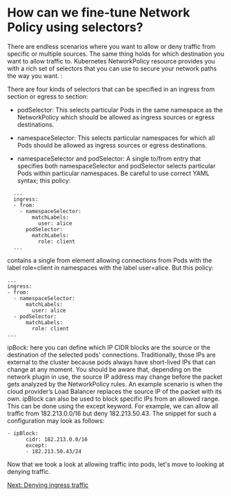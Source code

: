 # How can we fine-tune Network Policy using selectors?

There are endless scenarios where you want to allow or deny traffic from specific or multiple sources. The same thing holds for which destination you want to allow traffic to. Kubernetes NetworkPolicy resource provides you with a rich set of selectors that you can use to secure your network paths the way you want. :

There are four kinds of selectors that can be specified in an ingress from section or egress to section:

- podSelector: This selects particular Pods in the same namespace as the NetworkPolicy which should be allowed as ingress sources or egress destinations.

- namespaceSelector: This selects particular namespaces for which all Pods should be allowed as ingress sources or egress destinations.

- namespaceSelector and podSelector: A single to/from entry that specifies both namespaceSelector and podSelector selects particular Pods within particular namespaces. Be careful to use correct YAML syntax; this policy:

```
  ...
  ingress:
  - from:
    - namespaceSelector:
        matchLabels:
          user: alice
      podSelector:
        matchLabels:
          role: client
  ...
  ```

  contains a single from element allowing connections from Pods with the label role=client in namespaces with the label user=alice. But this policy:
  ```
  ...
  ingress:
  - from:
    - namespaceSelector:
        matchLabels:
          user: alice
    - podSelector:
        matchLabels:
          role: client
  ...
  ```

  ipBock: here you can define which IP CIDR blocks are the source or the destination of the selected pods' connections. Traditionally, those IPs are external to the cluster because pods always have short-lived IPs that can change at any moment.
You should be aware that, depending on the network plugin in use, the source IP address may change before the packet gets analyzed by the NetworkPolicy rules. An example scenario is when the cloud provider’s Load Balancer replaces the source IP of the packet with its own.
ipBlock can also be used to block specific IPs from an allowed range. This can be done using the except keyword. For example, we can allow all traffic from 182.213.0.0/16 but deny 182.213.50.43. The snippet for such a configuration may look as follows:

```
- ipBlock:
      cidr: 182.213.0.0/16
      except:
      - 182.213.50.43/24
```

Now that we took a look at allowing traffic into pods, let's move to looking at denying traffic.

[Next: Denying ingress traffic](./Deny_ingress_traffic_that_has_no_rules.md)